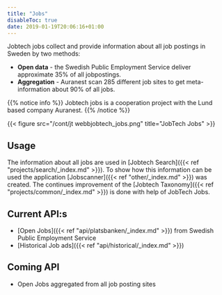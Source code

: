 ```yaml
---
title: "Jobs"
disableToc: true
date: 2019-01-19T20:06:16+01:00
---
```


Jobtech jobs collect and provide information about all job postings in Sweden by two methods:

- **Open data** - the Swedish Public Employment Service deliver approximate 35% of all jobpostings.
- **Aggregation** - Auranest scan 285 different job sites to get meta-information about 90% of all jobs.

{{% notice info %}}
Jobtech jobs is a cooperation project with the Lund based company Auranest.
{{% /notice %}}

{{< figure src="/cont/jt webbjobtech_jobs.png" title="JobTech Jobs" >}}

## Usage
The information about all jobs are used in [Jobtech Search]({{< ref "projects/search/_index.md" >}}).
To show how this information can be used the application [Jobscanner]({{< ref "other/_index.md" >}}) was created.
The continues improvement of the [Jobtech Taxonomy]({{< ref "projects/common/_index.md" >}}) is done with help of JobTech Jobs.

## Current API:s
* [Open Jobs]({{< ref "api/platsbanken/_index.md" >}}) from Swedish Public Employment Service
* [Historical Job ads]({{< ref "api/historical/_index.md" >}})

## Coming API
* Open Jobs aggregated from all job posting sites
